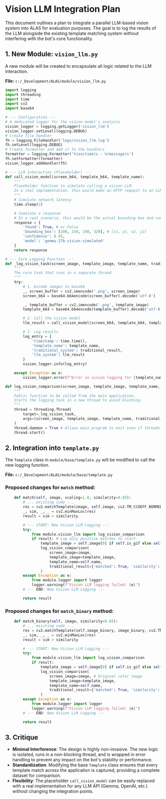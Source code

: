 # Vision LLM Integration Plan

This document outlines a plan to integrate a parallel LLM-based vision system into ALAS for evaluation purposes. The goal is to log the results of the LLM alongside the existing template matching system without interfering with the bot's core functionality.

## 1. New Module: `vision_llm.py`

A new module will be created to encapsulate all logic related to the LLM interaction.

**File:** `c:/_Development/ALAS/module/vision_llm.py`

```python
import logging
import threading
import time
import cv2
import base64

# --- Configuration ---
# A dedicated logger for the vision model's analysis
vision_logger = logging.getLogger('vision_llm')
vision_logger.setLevel(logging.DEBUG)
# Create file handler
fh = logging.FileHandler('logs/vision_llm.log')
fh.setLevel(logging.DEBUG)
# Create formatter and add it to the handlers
formatter = logging.Formatter('%(asctime)s - %(message)s')
fh.setFormatter(formatter)
vision_logger.addHandler(fh)

# --- LLM Interaction (Placeholder) ---
def call_vision_model(screen_b64, template_b64, template_name):
    """
    Placeholder function to simulate calling a vision LLM.
    In a real implementation, this would make an HTTP request to an LLM API.
    """
    # Simulate network latency
    time.sleep(2)

    # Simulate a response
    # In a real scenario, this would be the actual bounding box and confidence
    response = {
        'found': True, # or False
        'bounding_box': [100, 150, 240, 320], # [x1, y1, x2, y2]
        'confidence': 0.95,
        'model': 'gemma-27b-vision-simulated'
    }
    return response

# --- Core Logging Function ---
def _log_vision_task(screen_image, template_image, template_name, traditional_result):
    """
    The core task that runs in a separate thread.
    """
    try:
        # 1. Encode images to base64
        _, screen_buffer = cv2.imencode('.png', screen_image)
        screen_b64 = base64.b64encode(screen_buffer).decode('utf-8')

        _, template_buffer = cv2.imencode('.png', template_image)
        template_b64 = base64.b64encode(template_buffer).decode('utf-8')

        # 2. Call the vision model
        llm_result = call_vision_model(screen_b64, template_b64, template_name)

        # 3. Log results
        log_entry = {
            'timestamp': time.time(),
            'template_name': template_name,
            'traditional_system': traditional_result,
            'llm_system': llm_result
        }
        vision_logger.info(log_entry)

    except Exception as e:
        vision_logger.error(f"Error in vision logging for {template_name}: {e}")

def log_vision_comparison(screen_image, template_image, template_name, traditional_result):
    """
    Public function to be called from the main application.
    Starts the logging task in a new thread to avoid blocking.
    """
    thread = threading.Thread(
        target=_log_vision_task,
        args=(screen_image, template_image, template_name, traditional_result)
    )
    thread.daemon = True # Allows main program to exit even if threads are running
    thread.start()

```

## 2. Integration into `template.py`

The `Template` class in `module/base/template.py` will be modified to call the new logging function.

**File:** `c:/_Development/ALAS/module/base/template.py`

### Proposed changes for `match` method:

```python
    def match(self, image, scaling=1.0, similarity=0.85):
        # ... existing code ...
        res = cv2.matchTemplate(image, self.image, cv2.TM_CCOEFF_NORMED)
        _, sim, _, _ = cv2.minMaxLoc(res)
        result = sim > similarity

        # --- START: New Vision LLM Logging ---
        try:
            from module.vision_llm import log_vision_comparison
            if result: # Log only positive matches to start
                template_image = self.image[0] if self.is_gif else self.image
                log_vision_comparison(
                    screen_image=image,
                    template_image=template_image,
                    template_name=self.name,
                    traditional_result={'matched': True, 'similarity': round(sim, 4), 'method': 'match'}
                )
        except Exception as e:
            from module.logger import logger
            logger.warning(f"Vision LLM logging failed: {e}")
        # --- END: New Vision LLM Logging ---

        return result
```

### Proposed changes for `match_binary` method:

```python
    def match_binary(self, image, similarity=0.85):
        # ... existing code ...
        res = cv2.matchTemplate(self.image_binary, image_binary, cv2.TM_CCOEFF_NORMED)
        _, sim, _, _ = cv2.minMaxLoc(res)
        result = sim > similarity

        # --- START: New Vision LLM Logging ---
        try:
            from module.vision_llm import log_vision_comparison
            if result:
                template_image = self.image[0] if self.is_gif else self.image
                log_vision_comparison(
                    screen_image=image, # Original color image
                    template_image=template_image,
                    template_name=self.name,
                    traditional_result={'matched': True, 'similarity': round(sim, 4), 'method': 'match_binary'}
                )
        except Exception as e:
            from module.logger import logger
            logger.warning(f"Vision LLM logging failed: {e}")
        # --- END: New Vision LLM Logging ---

        return result
```

## 3. Critique

- **Minimal Interference**: The design is highly non-invasive. The new logic is isolated, runs in a non-blocking thread, and is wrapped in error handling to prevent any impact on the bot's stability or performance.
- **Standardization**: Modifying the base `Template` class ensures that every template match across the application is captured, providing a complete dataset for comparison.
- **Flexibility**: The placeholder `call_vision_model` can be easily replaced with a real implementation for any LLM API (Gemma, OpenAI, etc.) without changing the integration points.
